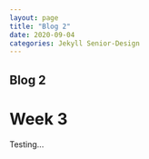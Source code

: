 ```yaml
---
layout: page
title: "Blog 2"
date: 2020-09-04
categories: Jekyll Senior-Design
---
```

## Blog 2

# Week 3

Testing...
